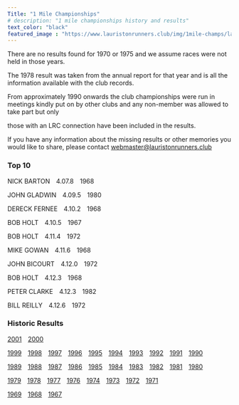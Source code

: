 ```yaml
---
Title: "1 Mile Championships"
# description: "1 mile championships history and results"
text_color: "black"
featured_image : "https://www.lauristonrunners.club/img/1mile-champs/lauriston-1mile-1.jpg"
---
```


There are no results found for 1970 or 1975 and we assume races were not held in those years.

The 1978 result was taken from the annual report for that year and is all the information available with the club records.

From approximately 1990 onwards the club championships were run in meetings kindly put on by other clubs and any non-member was allowed to take part but only

those with an LRC connection have been included in the results.

If you have any information about the missing results or other memories you would like to share, please contact webmaster@lauristonrunners.club

### Top 10

NICK BARTON&emsp;4.07.8&emsp;1968

JOHN GLADWIN&emsp;4.09.5&emsp;1980

DERECK FERNEE&emsp;4.10.2&emsp;1968

BOB HOLT&emsp;4.10.5&emsp;1967

BOB HOLT&emsp;4.11.4&emsp;1972

MIKE GOWAN&emsp;4.11.6&emsp;1968

JOHN BICOURT&emsp;4.12.0&emsp;1972

BOB HOLT&emsp;4.12.3&emsp;1968

PETER CLARKE&emsp;4.12.3&emsp;1982

BILL REILLY&emsp;4.12.6&emsp;1972

### Historic Results

[2001](https://www.lauristonrunners.club/results/1mile-champs/2001.jpg)&emsp;[2000](https://www.lauristonrunners.club/results/1mile-champs/2000.jpg)  

[1999](https://www.lauristonrunners.club/results/1mile-champs/1999.jpg)&emsp;[1998](https://www.lauristonrunners.club/results/1mile-champs/1998.jpg)&emsp;[1997](https://www.lauristonrunners.club/results/1mile-champs/1997.jpg)&emsp;[1996](https://www.lauristonrunners.club/results/1mile-champs/1996.jpg)&emsp;[1995](https://www.lauristonrunners.club/results/1mile-champs/1995.jpg)&emsp;[1994](https://www.lauristonrunners.club/results/1mile-champs/1994.jpg)&emsp;[1993](https://www.lauristonrunners.club/results/1mile-champs/1993.jpg)&emsp;[1992](https://www.lauristonrunners.club/results/1mile-champs/1992.jpg)&emsp;[1991](https://www.lauristonrunners.club/results/1mile-champs/1991.jpg)&emsp;[1990](https://www.lauristonrunners.club/results/1mile-champs/1990.jpg)  

[1989](https://www.lauristonrunners.club/results/1mile-champs/1989.jpg)&emsp;[1988](https://www.lauristonrunners.club/results/1mile-champs/1988.jpg)&emsp;[1987](https://www.lauristonrunners.club/results/1mile-champs/1987.jpg)&emsp;[1986](https://www.lauristonrunners.club/results/1mile-champs/1986.jpg)&emsp;[1985](https://www.lauristonrunners.club/results/1mile-champs/1985.jpg)&emsp;[1984](https://www.lauristonrunners.club/results/1mile-champs/1984.jpg)&emsp;[1983](https://www.lauristonrunners.club/results/1mile-champs/1983.jpg)&emsp;[1982](https://www.lauristonrunners.club/results/1mile-champs/1982.jpg)&emsp;[1981](https://www.lauristonrunners.club/results/1mile-champs/1981.jpg)&emsp;[1980](https://www.lauristonrunners.club/results/1mile-champs/1980.jpg)  

[1979](https://www.lauristonrunners.club/results/1mile-champs/1979.jpg)&emsp;[1978](https://www.lauristonrunners.club/results/1mile-champs/1978.jpg)&emsp;[1977](https://www.lauristonrunners.club/results/1mile-champs/1977.jpg)&emsp;[1976](https://www.lauristonrunners.club/results/1mile-champs/1976.jpg)&emsp;[1974](https://www.lauristonrunners.club/results/1mile-champs/1974.jpg)&emsp;[1973](https://www.lauristonrunners.club/results/1mile-champs/1973.jpg)&emsp;[1972](https://www.lauristonrunners.club/results/1mile-champs/1972.jpg)&emsp;[1971](https://www.lauristonrunners.club/results/1mile-champs/1971.jpg)&emsp;

[1969](https://www.lauristonrunners.club/results/1mile-champs/1969.jpg)&emsp;[1968](https://www.lauristonrunners.club/results/1mile-champs/1968.jpg)&emsp;[1967](https://www.lauristonrunners.club/results/1mile-champs/1967.jpg)&emsp;
